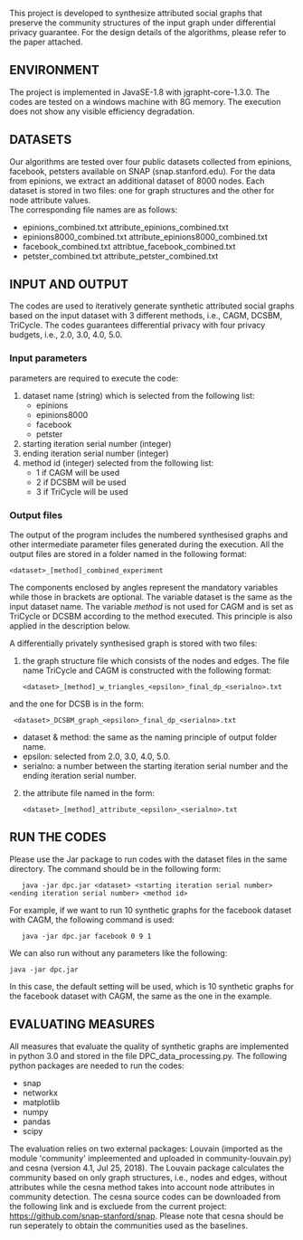 This project is developed to synthesize attributed social graphs that preserve 
the community structures of the input graph under differential privacy guarantee. 
For the design details of the algorithms, please refer to the paper attached. 

## ENVIRONMENT

The project is implemented in JavaSE-1.8 with jgrapht-core-1.3.0. The codes are
tested on a windows machine with 8G memory. The execution does
not show any visible efficiency degradation.


## DATASETS

Our algorithms are tested over four public datasets collected from epinions, 
facebook, petsters available on SNAP (snap.stanford.edu). For the data from 
epinions, we extract an additional dataset of 8000 nodes. Each dataset is stored
in two files: one for graph structures and the other for node attribute values.  
The corresponding file names are as follows:
   - epinions_combined.txt attribute_epinions_combined.txt
   - epinions8000_combined.txt attribute_epinions8000_combined.txt
   - facebook_combined.txt  attribtue_facebook_combined.txt  
   - petster_combined.txt attribute_petster_combined.txt


## INPUT AND OUTPUT

The codes are used to iteratively generate synthetic attributed social graphs
based on the input dataset with 3 different methods, i.e., CAGM, DCSBM,
TriCycle. The codes guarantees differential privacy with four privacy budgets, 
i.e., 2.0, 3.0, 4.0, 5.0.   


### Input parameters


parameters are required to execute the code:

 1. dataset name (string) which is selected from the following list:
    - epinions
    - epinions8000
    - facebook
    - petster
 1. starting iteration serial number (integer)
 1. ending iteration serial number (integer)
 1. method id (integer) selected from the following list:
    - 1 if CAGM will be used
    - 2 if DCSBM will be used
    - 3 if TriCycle will be used


### Output files


The output of the program includes the numbered synthesised graphs and other
intermediate parameter files generated during the execution. All the output
files are stored in a folder named in the following format:

    <dataset>_[method]_combined_experiment
    
The components enclosed by angles represent the mandatory variables while those
in brackets are optional. The variable dataset is the same as the input
dataset name. The variable *method* is not used for CAGM and is set as TriCycle or 
DCSBM according to the method executed. This principle is also applied in the
description below.

A differentially privately synthesised graph is stored with two files:

1. the graph structure file which consists of the nodes and edges. 
  The file name TriCycle and CAGM is constructed with the following format:
 
    ```<dataset>_[method]_w_triangles_<epsilon>_final_dp_<serialno>.txt```
 
 and the one for DCSB is in the form:
    
     <dataset>_DCSBM_graph_<epsilon>_final_dp_<serialno>.txt
   - dataset & method: the same as the naming principle of output folder name.
   - epsilon: selected from 2.0, 3.0, 4.0, 5.0.
   - serialno: a number between the starting iteration serial number and the ending iteration serial number. 
2. the attribute file named in the form:
   
     ```<dataset>_[method]_attribute_<epsilon>_<serialno>.txt```
## RUN THE CODES

Please use the Jar package to run codes with the dataset files in the same
directory. The command should be in the following form: 

```
   java -jar dpc.jar <dataset> <starting iteration serial number> <ending iteration serial number> <method id>
```

For example, if we want to run 10 synthetic graphs for the facebook dataset with
CAGM, the following command is used:
```
   java -jar dpc.jar facebook 0 9 1
``` 

We can also run without any parameters like the following:

   ```java -jar dpc.jar```

In this case, the default setting will be used, which is 10 synthetic graphs for the facebook dataset with
CAGM, the same as the one in the example.
## EVALUATING MEASURES

All measures that evaluate the quality of synthetic graphs are implemented
in python 3.0 and stored in the file DPC_data_processing.py.
The following python packages are needed to run the codes:
  - snap
  - networkx
  - matplotlib
  - numpy 
  - pandas
  - scipy

The evaluation relies on two external packages: Louvain (imported as the module 'community'
impleemented and uploaded in community-louvain.py) and cesna (version 4.1, Jul 25, 2018).
The Louvain package calculates the community based on only graph structures,
i.e., nodes and edges, without attributes while the cesna method takes into 
account node attributes in community detection.
The cesna source codes can be downloaded from the following link and is excluede 
from the current project: https://github.com/snap-stanford/snap. Please note that 
cesna should be run seperately to obtain the communities used as the baselines.



